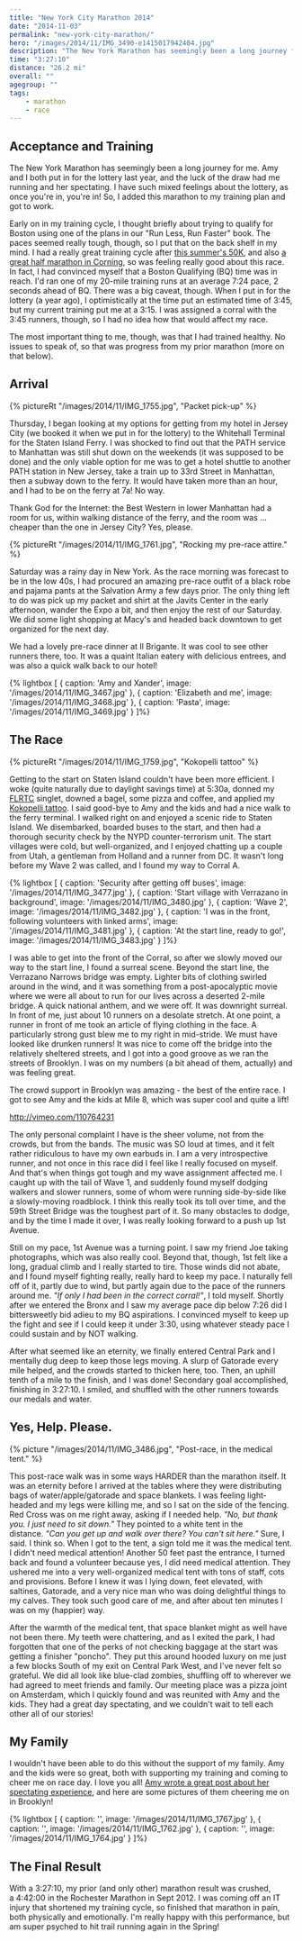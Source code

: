 ```yaml
---
title: "New York City Marathon 2014"
date: "2014-11-03"
permalink: "new-york-city-marathon/"
hero: "/images/2014/11/IMG_3490-e1415017942404.jpg"
description: "The New York Marathon has seemingly been a long journey for me. Amy and I both put in for the lottery last year, and the luck of the draw had me running and her spectating. I have such mixed feelings about the lottery, as once you're in, you're in!"
time: "3:27:10"
distance: "26.2 mi"
overall: ""
agegroup: ""
tags:
    - marathon
    - race
---
```

## Acceptance and Training

The New York Marathon has seemingly been a long journey for me. Amy and I both put in for the lottery last year, and the luck of the draw had me running and her spectating. I have such mixed feelings about the lottery, as once you're in, you're in! So, I added this marathon to my training plan and got to work.

Early on in my training cycle, I thought briefly about trying to qualify for Boston using one of the plans in our "Run Less, Run Faster" book. The paces seemed really tough, though, so I put that on the back shelf in my mind. I had a really great training cycle after [this summer's 50K](/finger-lakes-50k/ "Finger Lakes 50K (32.9 miles)"), and also [a great half marathon in Corning](/corning-wineglass-half-marathon/ "Corning Wineglass Half Marathon (1:26:23)"), so was feeling really good about this race. In fact, I had convinced myself that a Boston Qualifying (BQ) time was in reach. I'd ran one of my 20-mile training runs at an average 7:24 pace, 2 seconds ahead of BQ. There was a big caveat, though. When I put in for the lottery (a year ago), I optimistically at the time put an estimated time of 3:45, but my current training put me at a 3:15. I was assigned a corral with the 3:45 runners, though, so I had no idea how that would affect my race.

The most important thing to me, though, was that I had trained healthy. No issues to speak of, so that was progress from my prior marathon (more on that below).

## Arrival

{% pictureRt "/images/2014/11/IMG_1755.jpg", "Packet pick-up" %}

Thursday, I began looking at my options for getting from my hotel in Jersey City (we booked it when we put in for the lottery) to the Whitehall Terminal for the Staten Island Ferry. I was shocked to find out that the PATH service to Manhattan was still shut down on the weekends (it was supposed to be done) and the only viable option for me was to get a hotel shuttle to another PATH station in New Jersey, take a train up to 33rd Street in Manhattan, then a subway down to the ferry. It would have taken more than an hour, and I had to be on the ferry at 7a! No way.

Thank God for the Internet: the Best Western in lower Manhattan had a room for us, within walking distance of the ferry, and the room was ... cheaper than the one in Jersey City? Yes, please.

{% pictureRt "/images/2014/11/IMG_1761.jpg", "Rocking my pre-race attire." %}

Saturday was a rainy day in New York. As the race morning was forecast to be in the low 40s, I had procured an amazing pre-race outfit of a black robe and pajama pants at the Salvation Army a few days prior. The only thing left to do was pick up my packet and shirt at the Javits Center in the early afternoon, wander the Expo a bit, and then enjoy the rest of our Saturday. We did some light shopping at Macy's and headed back downtown to get organized for the next day.

We had a lovely pre-race dinner at Il Brigante. It was cool to see other runners there, too. It was a quaint Italian eatery with delicious entrees, and was also a quick walk back to our hotel!

{% lightbox [
    { caption: 'Amy and Xander', image: '/images/2014/11/IMG_3467.jpg' },
    { caption: 'Elizabeth and me', image: '/images/2014/11/IMG_3468.jpg' },
    { caption: 'Pasta', image: '/images/2014/11/IMG_3469.jpg' }
]%}

## The Race

{% pictureRt "/images/2014/11/IMG_1759.jpg", "Kokopelli tattoo" %}

Getting to the start on Staten Island couldn't have been more efficient. I woke (quite naturally due to daylight savings time) at 5:30a, donned my [FLRTC](http://www.fingerlakesrunningco.com/) singlet, downed a bagel, some pizza and coffee, and applied my [Kokopelli tattoo](http://trailrunnernation.com/resources/performance-enhancing-kokopelli/). I said good-bye to Amy and the kids and had a nice walk to the ferry terminal. I walked right on and enjoyed a scenic ride to Staten Island. We disembarked, boarded buses to the start, and then had a thorough security check by the NYPD counter-terrorism unit. The start villages were cold, but well-organized, and I enjoyed chatting up a couple from Utah, a gentleman from Holland and a runner from DC. It wasn't long before my Wave 2 was called, and I found my way to Corral A.

{% lightbox [
    { caption: 'Security after getting off buses', image: '/images/2014/11/IMG_3477.jpg' },
    { caption: 'Start village with Verrazano in background', image: '/images/2014/11/IMG_3480.jpg' },
    { caption: 'Wave 2', image: '/images/2014/11/IMG_3482.jpg' },
    { caption: 'I was in the front, following volunteers with linked arms', image: '/images/2014/11/IMG_3481.jpg' },
    { caption: 'At the start line, ready to go!', image: '/images/2014/11/IMG_3483.jpg' }
]%} 

I was able to get into the front of the Corral, so after we slowly moved our way to the start line, I found a surreal scene. Beyond the start line, the Verrazano Narrows bridge was empty. Lighter bits of clothing swirled around in the wind, and it was something from a post-apocalyptic movie where we were all about to run for our lives across a deserted 2-mile bridge. A quick national anthem, and we were off. It was downright surreal. In front of me, just about 10 runners on a desolate stretch. At one point, a runner in front of me took an article of flying clothing in the face. A particularly strong gust blew me to my right in mid-stride. We must have looked like drunken runners! It was nice to come off the bridge into the relatively sheltered streets, and I got into a good groove as we ran the streets of Brooklyn. I was on my numbers (a bit ahead of them, actually) and was feeling great.

The crowd support in Brooklyn was amazing - the best of the entire race. I got to see Amy and the kids at Mile 8, which was super cool and quite a lift!

http://vimeo.com/110764231

The only personal complaint I have is the sheer volume, not from the crowds, but from the bands. The music was SO loud at times, and it felt rather ridiculous to have my own earbuds in. I am a very introspective runner, and not once in this race did I feel like I really focused on myself. And that's when things got tough and my wave assignment affected me. I caught up with the tail of Wave 1, and suddenly found myself dodging walkers and slower runners, some of whom were running side-by-side like a slowly-moving roadblock. I think this really took its toll over time, and the 59th Street Bridge was the toughest part of it. So many obstacles to dodge, and by the time I made it over, I was really looking forward to a push up 1st Avenue.

Still on my pace, 1st Avenue was a turning point. I saw my friend Joe taking photographs, which was also really cool. Beyond that, though, 1st felt like a long, gradual climb and I really started to tire. Those winds did not abate, and I found myself fighting really, really hard to keep my pace. I naturally fell off of it, partly due to wind, but partly again due to the pace of the runners around me. _"If only I had been in the correct corral!"_, I told myself. Shortly after we entered the Bronx and I saw my average pace dip below 7:26 did I bittersweetly bid adieu to my BQ aspirations. I convinced myself to keep up the fight and see if I could keep it under 3:30, using whatever steady pace I could sustain and by NOT walking.

After what seemed like an eternity, we finally entered Central Park and I mentally dug deep to keep those legs moving. A slurp of Gatorade every mile helped, and the crowds started to thicken here, too. Then, an uphill tenth of a mile to the finish, and I was done! Secondary goal accomplished, finishing in 3:27:10. I smiled, and shuffled with the other runners towards our medals and water.

## Yes, Help. Please.

{% picture "/images/2014/11/IMG_3486.jpg", "Post-race, in the medical tent." %}

This post-race walk was in some ways HARDER than the marathon itself. It was an eternity before I arrived at the tables where they were distributing bags of water/apple/gatorade and space blankets. I was feeling light-headed and my legs were killing me, and so I sat on the side of the fencing. Red Cross was on me right away, asking if I needed help. _"No, but thank you. I just need to sit down."_ They pointed to a white tent in the distance. _"Can you get up and walk over there? You can't sit here."_ Sure, I said. I think so. When I got to the tent, a sign told me it was the medical tent. I didn't need medical attention! Another 50 feet past the entrance, I turned back and found a volunteer because yes, I did need medical attention. They ushered me into a very well-organized medical tent with tons of staff, cots and provisions. Before I knew it was I lying down, feet elevated, with saltines, Gatorade, and a very nice man who was doing delightful things to my calves. They took such good care of me, and after about ten minutes I was on my (happier) way.

After the warmth of the medical tent, that space blanket might as well have not been there. My teeth were chattering, and as I exited the park, I had forgotten that one of the perks of not checking baggage at the start was getting a finisher "poncho". They put this around hooded luxury on me just a few blocks South of my exit on Central Park West, and I've never felt so grateful. We did all look like blue-clad zombies, shuffling off to wherever we had agreed to meet friends and family. Our meeting place was a pizza joint on Amsterdam, which I quickly found and was reunited with Amy and the kids. They had a great day spectating, and we couldn't wait to tell each other all of our stories!

## My Family

I wouldn't have been able to do this without the support of my family. Amy and the kids were so great, both with supporting my training and coming to cheer me on race day. I love you all! [Amy wrote a great post about her spectating experience](http://skirtrunner.com/musings/nyc-marathon-my-spectators-story/), and here are some pictures of them cheering me on in Brooklyn!

{% lightbox [
    { caption: '', image: '/images/2014/11/IMG_1767.jpg' },
    { caption: '', image: '/images/2014/11/IMG_1762.jpg' },
    { caption: '', image: '/images/2014/11/IMG_1764.jpg' }
]%} 

## The Final Result

With a 3:27:10, my prior (and only other) marathon result was crushed, a 4:42:00 in the Rochester Marathon in Sept 2012. I was coming off an IT injury that shortened my training cycle, so finished that marathon in pain, both physically and emotionally. I'm really happy with this performance, but am super psyched to hit trail running again in the Spring!